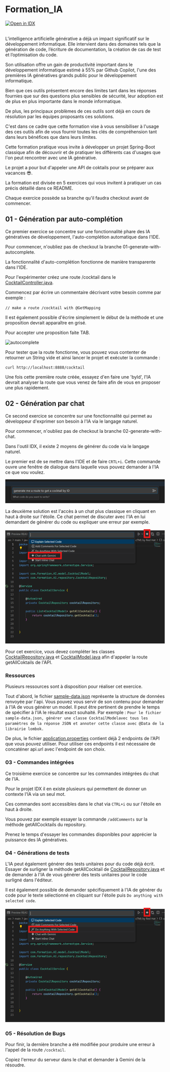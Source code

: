 


# Formation_IA
<a href="https://idx.google.com/import?url=https%3A%2F%2Fgithub.com%2FNadineSS%2FFormation_IA">
  <picture>
    <source media="(prefers-color-scheme: dark)" srcset="https://cdn.idx.dev/btn/open_dark_32.svg">
    <source media="(prefers-color-scheme: light)" srcset="https://cdn.idx.dev/btn/open_light_32.svg">
    <img height="32" alt="Open in IDX" src="https://cdn.idx.dev/btn/open_purple_32.svg">
  </picture>
</a>
<br>
<br>

L’intelligence artificielle générative a déjà un impact significatif sur le développement informatique. Elle intervient dans des domaines tels que la génération de code, l’écriture de documentation, la création de cas de test et l’optimisation du code.

Son utilisation offre un gain de productivité important dans le développement informatique estimé à 55% par Github Copilot, l'une des premières IA génératives grands public pour le développement informatique.

Bien que ces outils présentent encore des limites tant dans les réponses fournies que sur des questions plus sensibles de sécurité, leur adoption est de plus en plus importante dans le monde informatique.

De plus, les principaux problèmes de ces outils sont déjà en cours de résolution par les équipes proposants ces solutions.

C'est dans ce cadre que cette formation vise à vous sensibiliser à l'usage des ces outils afin de vous fournir toutes les clés de compréhension tant dans leurs bénéfices que dans leurs limites.

Cette formation pratique vous invite à développer un projet Spring-Boot classique afin de découvrir et de pratiquer les différents cas d'usages que l'on peut rencontrer avec une IA générative.

Le projet a pour but d'appeler une API de coktails pour se préparer aux vacances 😎. 

La formation est divisée en 5 exercices qui vous invitent à pratiquer un cas précis détaillé dans ce README.

Chaque exercice possède sa branche qu'il faudra checkout avant de commencer.

## 01 - Génération par auto-complétion

Ce premier exercice se concentre sur une fonctionnalité phare des IA génératives de développement, l'auto-complétion automatique dans l'IDE.

Pour commencer, n'oubliez pas de checkout la branche 01-generate-with-autocomplete.

La fonctionnalité d'auto-complétion fonctionne de manière transparente dans l'IDE. 

Pour l'expérimenter créez une route /cocktail dans le [CocktailController.java](./src/main/java/com/formation/AI/controller/CocktailController.java).


Commencez par écrire un commentaire décrivant votre besoin comme par exemple : 
   
```// make a route /cocktail with @GetMapping```

Il est également possible d'écrire simplement le début de la méthode et une proposition devrait apparaître en grisé. 
    
Pour accepter une proposition faite TAB.

![autocomplete](./src/main/resources/autocomplete.png)

Pour tester que la route fonctionne, vous pouvez vous contenter de retourner un String vide et ainsi lancer le projet et exécuter la commande :

```shell
curl http://localhost:8888/cocktail
```

Une fois cette première route créée, essayez d'en faire une 'byId', l'IA devrait analyser la route que vous venez de faire afin de vous en proposer une plus rapidement.

## 02 - Génération par chat

Ce second exercice se concentre sur une fonctionnalité qui permet au développeur d'exprimer son besoin à l'IA via le langage naturel.

Pour commencer, n'oubliez pas de checkout la branche 02-generate-with-chat.

Dans l'outil IDX, il existe 2 moyens de générer du code via le langage naturel.

Le premier est de se mettre dans l'IDE et de faire ``CRTL+i``. Cette commande ouvre une fenêtre de dialogue dans laquelle vous pouvez demander à l'IA ce que vou voulez.

![inline_chat](./src/main/resources/inline_chat.png)

La deuxième solution est l'accès à un chat plus classique en cliquant en haut à droite sur l'étoile. Ce chat permet de discuter avec l'IA en lui demandant de générer du code ou expliquer une erreur par exemple. 

![gemini_chat](./src/main/resources/gemini_chat.png)

Pour cet exercice, vous devez compléter les classes [CocktailRepository.java](./src/main/java/com/formation/AI/repository/CocktailRepository.java) et [CocktailModel.java](./src/main/java/com/formation/AI/model/CocktailModel.java) afin d'appeler la route getAllCoktails de l'API.

### Ressources

Plusieurs ressources sont à disposition pour réaliser cet exercice.

Tout d'abord, le fichier [sample-data.json](./src/main/resources/sample-data.json) représente la structure de données renvoyée par l'api. Vous pouvez vous servir de son contenu pour demander à l'IA de vous générer un model.
Il peut être pertinent de prendre le temps de spécifier à l'IA le résultat exact souhaité. Par exemple :
``Pour le fichier sample-data.json, générer une classe CocktailModelavec tous les paramètres de la réponse JSON et annoter cette classe avec @Data de la librairie lombok.`` 

De plus, le fichier [application.properties](./src/main/resources/application.properties) contient déjà 2 endpoints de l'API que vous pouvez utiliser.
Pour utiliser ces endpoints il est nécessaire de concaténer api.url avec l'endpoint de son choix.

### 03 - Commandes intégrées

Ce troisième exercice se concentre sur les commandes intégrées du chat de l'IA.

Pour le projet IDX il en existe plusieurs qui permettent de donner un contexte l'IA via un seul mot.

Ces commandes sont accessibles dans le chat via ``CTRL+i`` ou sur l'étoile en haut à droite.

Vous pouvez par exemple essayer la commande ``/addComments`` sur la méthode getAllCocktails du repository.

Prenez le temps d'essayer les commandes disponibles pour apprécier la puissance des IA génératives.

### 04 - Générations de tests

L'IA peut également générer des tests unitaires pour du code déjà écrit. Essayer de surligner la méthode getAllCocktail de  [CocktailRepository.java](./src/main/java/com/formation/AI/repository/CocktailRepository.java) et de demander à l'IA de vous générer des tests unitaires pour le code surligné dans l'éditeur.

Il est également possible de demander spécifiquement à l'IA de générer du code pour le texte sélectionné en cliquant sur l'étoile puis ``Do anything with selected code``.


![do_anything](./src/main/resources/do_anything_with_selected.png)

### 05 - Résolution de Bugs

Pour finir, la dernière branche a été modifiée pour produire une erreur à l'appel de la route ``/cocktail``.

Copiez l'erreur du serveur dans le chat et demander à Gemini de la résoudre.
